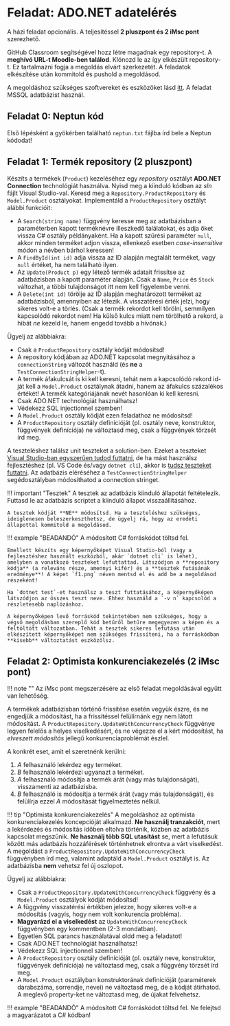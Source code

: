 # Feladat: ADO.NET adatelérés

A házi feladat opcionális. A teljesítéssel **2 pluszpont és 2 iMsc pont** szerezhető.

GitHub Classroom segítségével hozz létre magadnak egy repository-t. A **meghívó URL-t Moodle-ben találod**. Klónozd le az így elkészült repository-t. Ez tartalmazni fogja a megoldás elvárt szerkezetét. A feladatok elkészítése után kommitold és pushold a megoldásod.

A megoldáshoz szükséges szoftvereket és eszközöket lásd [itt](../index.md#szukseges-eszkozok). A feladat MSSQL adatbázist használ.

## Feladat 0: Neptun kód

Első lépésként a gyökérben található `neptun.txt` fájlba írd bele a Neptun kódodat!

## Feladat 1: Termék repository (2 pluszpont)

Készíts a termékek (`Product`) kezeléséhez egy _repository_ osztályt **ADO.NET Connection** technológiát használva. Nyisd meg a kiinduló kódban az _sln_ fájlt Visual Studio-val. Keresd meg a `Repository.ProductRepository` és `Model.Product` osztályokat. Implementáld a `ProductRepository` osztályt alábbi funkcióit:

- A `Search(string name)` függvény keresse meg az adatbázisban a paraméterben kapott terméknévre illeszkedő találatokat, és adja őket vissza C# osztály példányaként. Ha a kapott szűrési paraméter `null`, akkor minden terméket adjon vissza, ellenkező esetben _case-insensitive_ módon a névben bárhol keressen!
- A `FindById(int id)` adja vissza az ID alapján megtalált terméket, vagy `null` értéket, ha nem található ilyen.
- Az `Update(Product p)` egy létező termék adatait frissítse az adatbázisban a kapott paraméter alapján. Csak a `Name`, `Price` és `Stock` változhat, a többi tulajdonságot itt nem kell figyelembe venni.
- A `Delete(int id)` törölje az ID alapján meghatározott terméket az adatbázisból, amennyiben az létezik. A visszatérési érték jelzi, hogy sikeres volt-e a törlés. (Csak a termék rekordot kell törölni, semmilyen kapcsolódó rekordot nem! Ha külső kulcs miatt nem törölhető a rekord, a hibát _ne_ kezeld le, hanem engedd tovább a hívónak.)

Ügyelj az alábbiakra:

- Csak a `ProductRepository` osztály kódját módosítsd!
- A repository kódjában az ADO.NET kapcsolat megnyitásához a `connectionString` változót használd (és **ne** a `TestConnectionStringHelper`-t).
- A termék áfakulcsát is ki kell keresni, tehát nem a kapcsolódó rekord id-ját kell a `Model.Product` osztálynak átadni, hanem az áfakulcs százalékos értékét! A termék kategóriájának nevét hasonlóan ki kell keresni.
- Csak ADO.NET technológiát használhatsz!
- Védekezz SQL injectionnel szemben!
- A `Model.Product` osztály kódját ezen feladathoz ne módosítsd!
- A `ProductRepository` osztály definícióját (pl. osztály neve, konstruktor, függvények definíciója) ne változtasd meg, csak a függvények törzsét írd meg.

A teszteléshez találsz unit teszteket a solution-ben. Ezeket a teszteket [Visual Studio-ban egyszerűen tudod futtatni](https://docs.microsoft.com/en-us/visualstudio/test/run-unit-tests-with-test-explorer?view=vs-2019), de ha mást használsz fejlesztéshez (pl. VS Code és/vagy `dotnet cli`), akkor is [tudsz teszteket futtatni](https://docs.microsoft.com/en-us/dotnet/core/tools/dotnet-test). Az adatbázis eléréséhez a `TestConnectionStringHelper` segédosztályban módosíthatod a connection stringet.

!!! important "Tesztek"
    A tesztek az adatbázis kiinduló állapotát feltételezik. Futtasd le az adatbázis scriptet a kiinduló állapot visszaállításához.

    A tesztek kódját **NE** módosítsd. Ha a teszteléshez szükséges, ideiglenesen beleszerkeszthetsz, de ügyelj rá, hogy az eredeti állapottal kommitold a megoldásod.

!!! example "BEADANDÓ"
    A módosított C# forráskódot töltsd fel.

    Emellett készíts egy képernyőképet Visual Studio-ból (vagy a fejlesztéshez használt eszközból, akár `dotnet cli` is lehet), amelyben a vonatkozó teszteket lefuttattad. Látszódjon a **repository kódja** (a releváns része, amennyi kifér) és a **tesztek futásának eredménye**! A képet `f1.png` néven mentsd el és add be a megoldásod részeként!

    Ha `dotnet test`-et használsz a teszt futtatásához, a képernyőképen látszódjon az összes teszt neve. Ehhez használd a `-v n` kapcsolód a részletesebb naplózáshoz.

    A képernyőképen levő forráskód tekintetében nem szükséges, hogy a végső megoldásban szereplő kód betűről betűre megegyezen a képen és a feltöltött változatban. Tehát a tesztek sikeres lefutása után elkészített képernyőképet nem szükséges frissíteni, ha a forráskódban **kisebb** változtatást eszközölsz.

## Feladat 2: Optimista konkurenciakezelés (2 iMsc pont)

!!! note ""
    Az iMsc pont megszerzésére az első feladat megoldásával együtt van lehetőség.

A termékek adatbázisban történő frissítése esetén vegyük észre, és ne engedjük a módosítást, ha a frissítéssel felülírnánk egy nem látott módosítást. A `ProductRepository.UpdateWithConcurrencyCheck` függvénye legyen felelős a helyes viselkedésért, és ne végezze el a kért módosítást, ha _elveszett módosítás_ jellegű konkurenciaproblémát észlel.

A konkrét eset, amit el szeretnénk kerülni:

1. _A_ felhasználó lekérdez egy terméket.
1. _B_ felhasználó lekérdezi ugyanazt a terméket.
1. _A_ felhasználó módosítja a termék árát (vagy más tulajdonságát), visszamenti az adatbázisba.
1. _B_ felhasználó is módosítja a termék árát (vagy más tulajdonságát), és felülírja ezzel _A_ módosítását figyelmeztetés nélkül.

!!! tip "Optimista konkurenciakezelés"
    A megoldáshoz az optimista konkurenciakezelés koncepcióját alkalmazd. **Ne használj tranzakciót**, mert a lekérdezés és módosítás időben eltolva történik, közben az adatbázis kapcsolat megszűnik. **Ne használj több SQL utasítást** se, mert a lefutásuk között más adatbázis hozzáférések történhetnek elrontva a várt viselkedést. A megoldást a `ProductRepository.UpdateWithConcurrencyCheck` függvényben írd meg, valamint adaptáld a `Model.Product` osztályt is. Az adatbázisba **nem** vehetsz fel új oszlopot.

Ügyelj az alábbiakra:

- Csak a `ProductRepository.UpdateWithConcurrencyCheck` függvény és a `Model.Product` osztályok kódját módosítsd!
- A függvény visszatérési értékben jelezze, hogy sikeres volt-e a módosítás (vagyis, hogy nem volt konkurencia probléma).
- **Magyarázd el a viselkedést** az `UpdateWithConcurrencyCheck` függvényben egy kommentben (2-3 mondatban).
- Egyetlen SQL parancs használatával oldd meg a feladatot!
- Csak ADO.NET technológiát használhatsz!
- Védekezz SQL injectionnel szemben!
- A `ProductRepository` osztály definícióját (pl. osztály neve, konstruktor, függvények definíciója) ne változtasd meg, csak a függvény törzsét írd meg.
- A `Model.Product` osztályban konstruktorának definícióját (paraméterek darabszáma, sorrendje, nevei) ne változtasd meg, de a kódját átírhatod. A meglevő property-ket ne változtasd meg, de újakat felvehetsz.

!!! example "BEADANDÓ"
    A módosított C# forráskódot töltsd fel. Ne felejtsd a magyarázatot a C# kódban!
